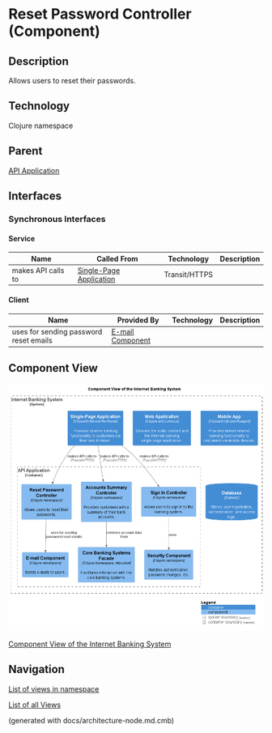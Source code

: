 # Reset Password Controller (Component)
## Description
Allows users to reset their passwords.

## Technology
Clojure namespace

## Parent
[API Application](../../../mybank/digital-banking/internet-banking-system/api-application.md)

## Interfaces

### Synchronous Interfaces

#### Service
| Name | Called From | Technology | Description |
|---|---|---|---|
| makes API calls to | [Single-Page Application](../../../mybank/digital-banking/internet-banking-system/single-page-app.md) | Transit/HTTPS |  |

#### Client
| Name | Provided By | Technology | Description |
|---|---|---|---|
| uses for sending password reset emails | [E-mail Component](../../../mybank/digital-banking/internet-banking-system/email-component.md) |  |  |

## Component View
![Component View of the Internet Banking System](../../../mybank/digital-banking/internet-banking-system/component-view.png)

[Component View of the Internet Banking System](../../../mybank/digital-banking/internet-banking-system/component-view.md)


## Navigation
[List of views in namespace](./views-in-namespace.md)

[List of all Views](../../../views.md)

(generated with docs/architecture-node.md.cmb)
